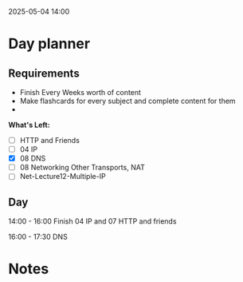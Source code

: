 2025-05-04 14:00


# Day planner

## Requirements


- Finish Every Weeks worth of content
- Make flashcards for every subject and complete content for them
- 

**What's Left:**
- [ ] HTTP and Friends
- [ ] 04 IP
- [x] 08 DNS
- [ ] 08 Networking Other Transports, NAT
- [ ] Net-Lecture12-Multiple-IP

## Day


14:00 - 16:00  Finish 04 IP and 07 HTTP and friends



16:00 - 17:30 DNS




# Notes